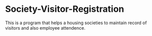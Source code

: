 # Society-Visitor-Registration
This is a program that helps a housing societies to maintain record of visitors and also employee attendence.
